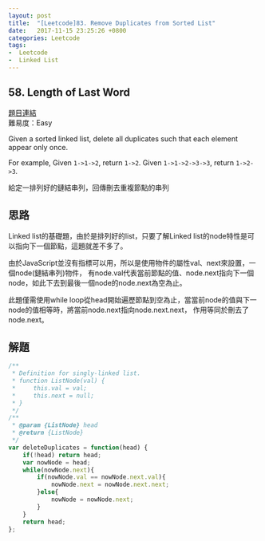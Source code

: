 ```yaml
---
layout: post
title:  "[Leetcode]83. Remove Duplicates from Sorted List"
date:   2017-11-15 23:25:26 +0800
categories: Leetcode
tags:
-  Leetcode
-  Linked List
---
```


## 58. Length of Last Word
 [題目連結](https://leetcode.com/problems/remove-duplicates-from-sorted-list/description/)  
 難易度：Easy  

Given a sorted linked list, delete all duplicates such that each element appear only once.

For example,
Given `1->1->2`, return `1->2`.
Given `1->1->2->3->3`, return `1->2->3`.


給定一排列好的鏈結串列，回傳刪去重複節點的串列

## 思路
Linked list的基礎題，由於是排列好的list，只要了解Linked list的node特性是可以指向下一個節點，這題就差不多了。  

由於JavaScript並沒有指標可以用，所以是使用物件的屬性val、next來設置，一個node(鏈結串列)物件，
有node.val代表當前節點的值、node.next指向下一個node，如此下去到最後一個node的node.next為空為止。  

此題僅需使用while loop從head開始遍歷節點到空為止，當當前node的值與下一node的值相等時，將當前node.next指向node.next.next， 
作用等同於刪去了node.next。


## 解題
 
``` javascript
/**
 * Definition for singly-linked list.
 * function ListNode(val) {
 *     this.val = val;
 *     this.next = null;
 * }
 */
/**
 * @param {ListNode} head
 * @return {ListNode}
 */
var deleteDuplicates = function(head) {
    if(!head) return head;
    var nowNode = head;
    while(nowNode.next){
        if(nowNode.val == nowNode.next.val){
            nowNode.next = nowNode.next.next;
        }else{
            nowNode = nowNode.next;
        }
    }
    return head;
};
```
